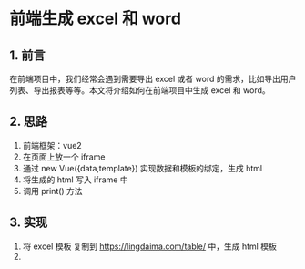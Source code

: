 # 前端生成 excel 和 word

## 1. 前言

在前端项目中，我们经常会遇到需要导出 excel 或者 word 的需求，比如导出用户列表、导出报表等等。本文将介绍如何在前端项目中生成 excel 和 word。

## 2. 思路

1. 前端框架：vue2
2. 在页面上放一个 iframe
3. 通过 new Vue({data,template}) 实现数据和模板的绑定，生成 html
4. 将生成的 html 写入 iframe 中
5. 调用 print() 方法

## 3. 实现

1. 将 excel 模板 复制到 <https://lingdaima.com/table/> 中，生成 html 模板
2.
